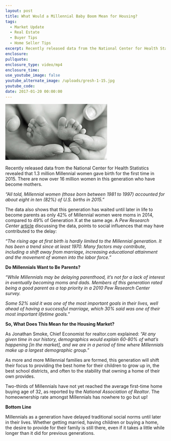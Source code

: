 ```yaml
---
layout: post
title: What Would a Millennial Baby Boom Mean for Housing?
tags:
  - Market Update
  - Real Estate
  - Buyer Tips
  - Home Seller Tips
excerpt: Recently released data from the National Center for Health Statistics revealed that 1.3 million Millennial women gave birth for the first time in 2015. There are now over 16 million women in this generation who have become mothers.
enclosure:
pullquote:
enclosure_type: video/mp4
enclosure_time:
use_youtube_image: false
youtube_alternate_image: /uploads/gresh-1-15.jpg
youtube_code:
date: 2017-01-20 00:00:00
---
```



![](/uploads/versions/gresh-1-15---x----320-175x---.jpg)

Recently released data from the National Center for Health Statistics revealed that 1.3 million Millennial women gave birth for the first time in 2015. There are now over 16 million women in this generation who have become mothers.

*“All told, Millennial women (those born between 1981 to 1997) accounted for about eight in ten (82%) of U.S. births in 2015.”*

The data also shows that this generation has waited until later in life to become parents as only 42% of Millennial women were moms in 2014, compared to 49% of Generation X at the same age. A *Pew Research Center* [article](http://www.pewresearch.org/fact-tank/2017/01/03/more-than-a-million-millennials-are-becoming-moms-each-year/) discussing the data, points to social influences that may have contributed to the delay:

*“The rising age at first birth is hardly limited to the Millennial generation. It has been a trend since at least 1970. Many factors may contribute, including a shift away from marriage, increasing educational attainment and the movement of women into the labor force.”*

**Do Millennials Want to Be Parents?**

*“While Millennials may be delaying parenthood, it’s not for a lack of interest in eventually becoming moms and dads. Members of this generation rated being a good parent as a top priority in a 2010 Pew Research Center survey.*

*Some 52% said it was one of the most important goals in their lives, well ahead of having a successful marriage, which 30% said was one of their most important lifetime goals.”*

**So, What Does This Mean for the Housing Market?**

As Jonathan Smoke, Chief Economist for realtor.com explained: *“At any given time in our history, demographics would explain 60-80% of what’s happening [in the market], and we are in a period of time where Millennials make up a largest demographic group.”*

As more and more Millennial families are formed, this generation will shift their focus to providing the best home for their children to grow up in, the best school districts, and often to the stability that owning a home of their own provides.

Two-thirds of Millennials have not yet reached the average first-time home buying age of 32, as reported by the *National Association of Realtor*. The homeownership rate amongst Millennials has nowhere to go but up!

**Bottom Line**

Millennials as a generation have delayed traditional social norms until later in their lives. Whether getting married, having children or buying a home, the desire to provide for their family is still there, even if it takes a little while longer than it did for previous generations.